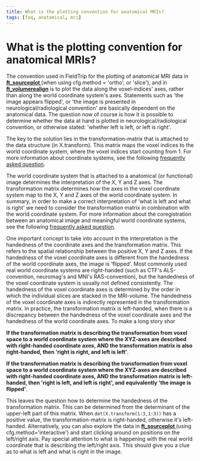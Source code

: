 ```yaml
---
title: What is the plotting convention for anatomical MRIs?
tags: [faq, anatomical, mri]
---
```


# What is the plotting convention for anatomical MRIs?

The convention used in FieldTrip for the plotting of anatomical MRI data in **[ft_sourceplot ](/reference/ft_sourceplot)** (when using cfg.method = 'ortho', or 'slice'), and in **[ft_volumerealign](/reference/ft_volumerealign)** is to plot the data along the voxel-indices' axes, rather than along the world coordinate system's axes. Statements such as 'the image appears flipped', or 'the image is presented in neurological/radiological convention' are basically dependent on the anatomical data. The question now of course is how it is possible to determine whether the data at hand is plotted in neurological/radiological convention, or otherwise stated: 'whether left is left, or left is right'.

The key to the solution lies in the transformation-matrix that is attached to the data structure (in X.transform). This matrix maps the voxel indices to the world coordinate system, where the voxel indices start counting from 1. For more information about coordinate systems, see the following [frequently asked question](/faq/how_are_the_different_head_and_mri_coordinate_systems_defined).

The world coordinate system that is attached to a anatomical (or functional) image determines the interpretation of the X, Y and Z axes. The transformation matrix determines how the axes in the voxel coordinate system map to the X, Y and Z axes of the world coordinate system. In summary, in order to make a correct interpretation of 'what is left and what is right' we need to consider the transformation matrix in combination with the world coordinate system. For more information about the coregistration between an anatomical image and meaningful world coordinate systems, see the following [frequently asked question](/faq/how_to_coregister_an_anatomical_mri_with_the_gradiometer_or_electrode_positions).

One important concept to take into account in the interpretation is the handedness of the coordinate axes and the transformation matrix. This refers to the spatial relationship between the positive X, Y and Z axes. If the handedness of the voxel coordinate axes is different from the handedness of the world coordinate axes, the image is 'flipped'. Most commonly used real world coordinate systems are right-handed (such as CTF's ALS-convention, neuromag's and MNI's RAS-convention), but the handedness of the voxel coordinate system is usually not defined consistently. The handedness of the voxel coordinate axes is determined by the order in which the individual slices are stacked in the MRI-volume. The handedness of the voxel coordinate axes is indirectly represented in the transformation matrix. In practice, the transformation matrix is left-handed, when there is a discrepancy between the handedness of the voxel coordinate axes and the handedness of the world coordinate axes. To make a long story shor

**If the transformation matrix is describing the transformation from voxel space to a world coordinate system where the XYZ-axes are described with right-handed coordinate axes, AND the transformation matrix is also right-handed, then 'right is right, and left is left'**.

**If the transformation matrix is describing the transformation from voxel space to a world coordinate system where the XYZ-axes are described with right-handed coordinate axes, AND the transformation matrix is left-handed, then 'right is left, and left is right', and equivalently 'the image is flipped'**.

This leaves the question how to determine the handedness of the transformation matrix. This can be determined from the determinant of the upper-left part of this matrix. When `det(X.transform(1:3,1:3))` has a positive value, the transformation-matrix is right-handed, otherwise it's left-handed. Alternatively, you can also explore the data in **[ft_sourceplot ](/reference/ft_sourceplot)** (using cfg.method='interactive') and start clicking around on positions on the left/right axis. Pay special attention to what is happening with the real world coordinate that is describing the left/right axis. This should give you a clue as to what is left and what is right in the image.
